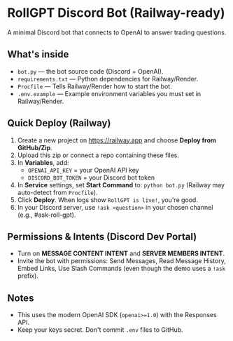 
# RollGPT Discord Bot (Railway-ready)

A minimal Discord bot that connects to OpenAI to answer trading questions.

## What's inside
- `bot.py` — the bot source code (Discord + OpenAI).
- `requirements.txt` — Python dependencies for Railway/Render.
- `Procfile` — Tells Railway/Render how to start the bot.
- `.env.example` — Example environment variables you must set in Railway/Render.

## Quick Deploy (Railway)
1) Create a new project on https://railway.app and choose **Deploy from GitHub/Zip**.
2) Upload this zip or connect a repo containing these files.
3) In **Variables**, add:
   - `OPENAI_API_KEY` = your OpenAI API key
   - `DISCORD_BOT_TOKEN` = your Discord bot token
4) In **Service** settings, set **Start Command** to: `python bot.py` (Railway may auto-detect from `Procfile`).
5) Click **Deploy**. When logs show `RollGPT is live!`, you're good.
6) In your Discord server, use `!ask <question>` in your chosen channel (e.g., #ask-roll-gpt).

## Permissions & Intents (Discord Dev Portal)
- Turn on **MESSAGE CONTENT INTENT** and **SERVER MEMBERS INTENT**.
- Invite the bot with permissions: Send Messages, Read Message History, Embed Links, Use Slash Commands (even though the demo uses a `!ask` prefix).

## Notes
- This uses the modern OpenAI SDK (`openai>=1.0`) with the Responses API.
- Keep your keys secret. Don't commit `.env` files to GitHub.
